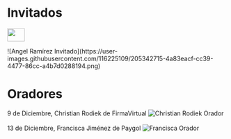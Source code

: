 # Invitados

<p><img align="center" src=![Ernesto Calero Invitado]("https://user-images.githubusercontent.com/116225109/205342566-e68b04b8-ee03-4aed-837a-c30d2cdbc42d.png") height="30" width="40"></p>
![Angel Ramírez Invitado](https://user-images.githubusercontent.com/116225109/205342715-4a83eacf-cc39-4477-86cc-a4b7d0288194.png)

# Oradores

9 de Diciembre, Christian Rodiek de FirmaVirtual
![Christian Rodiek Orador](https://user-images.githubusercontent.com/116225109/205342751-c197a908-07fe-441c-8f04-67dfb1f29e59.png) <br></br>
13 de Diciembre, Francisca Jiménez de Paygol
![Francisca Orador](https://user-images.githubusercontent.com/116225109/205342902-ced0037c-9a95-495d-b64c-21e899cd6210.png)
